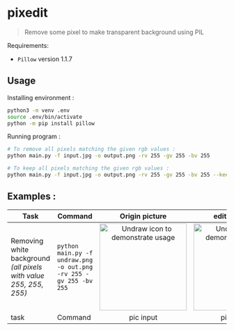 # pixedit
> Remove some pixel to make transparent background using PIL

Requirements: 
- `Pillow` version 1.1.7

## Usage
Installing environment :
```bash
python3 -m venv .env
source .env/bin/activate
python -m pip install pillow
```

Running program :
```bash
# To remove all pixels matching the given rgb values :
python main.py -f input.jpg -o output.png -rv 255 -gv 255 -bv 255

# To keep all pixels matching the given rgb values :
python main.py -f input.jpg -o output.png -rv 255 -gv 255 -bv 255 --keep-pixel
```

## Examples : 

| Task | Command | Origin picture | edited picture |
|------|---------|:--------------:|:--------------:|
|Removing white background *(all pixels with value 255, 255, 255)*|`python main.py -f undraw.png -o out.png -rv 255 -gv 255 -bv 255`|<img width="200px" src="https://github.com/lostsh/pixedit/assets/43549864/35a33dc1-858a-46ed-8c7d-09402d720935" alt="Undraw icon to demonstrate usage">|<img width="200px" src="https://github.com/lostsh/pixedit/assets/43549864/87db81d8-5e49-458b-b792-2b54fff78367" alt="Undraw icon to demonstrate usage">|
| task | Command | pic input | pic output |


